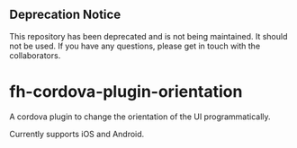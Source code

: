 ## Deprecation Notice
This repository has been deprecated and is not being maintained. It should not be used. If you have any questions, please get in touch with the collaborators.

fh-cordova-plugin-orientation
=============================

A cordova plugin to change the orientation of the UI programmatically.

Currently supports iOS and Android.
